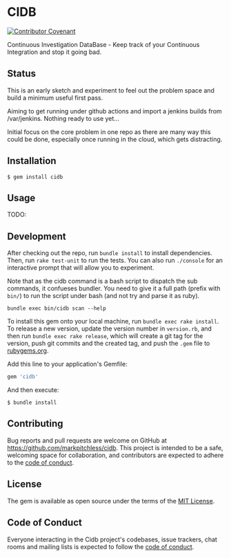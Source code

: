 # CIDB

[![Contributor Covenant](https://img.shields.io/badge/Contributor%20Covenant-2.0-4baaaa.svg)](code_of_conduct.md) 

Continuous Investigation DataBase - Keep track of your Continuous Integration and stop it going bad.

## Status

This is an early sketch and experiment to feel out the problem space and build a minimum useful first pass.

Aiming to get running under github actions and import a jenkins builds from /var/jenkins.
Nothing ready to use yet...

Initial focus on the core problem in one repo as there are many way this could be done, especially once running in the cloud, which gets distracting.

## Installation


    $ gem install cidb

## Usage

TODO:

## Development

After checking out the repo, run `bundle install` to install dependencies. Then, run `rake test-unit` to run the tests. You can also run `./console` for an interactive prompt that will allow you to experiment.

Note that as the cidb command is a bash script to dispatch the sub commands, it confueses bundler. You need to give it a full path (prefix with `bin/`) to run the script under bash (and not try and parse it as ruby).

```
bundle exec bin/cidb scan --help
```

To install this gem onto your local machine, run `bundle exec rake install`. To release a new version, update the version number in `version.rb`, and then run `bundle exec rake release`, which will create a git tag for the version, push git commits and the created tag, and push the `.gem` file to [rubygems.org](https://rubygems.org).

Add this line to your application's Gemfile:

```ruby
gem 'cidb'
```

And then execute:

    $ bundle install
## Contributing

Bug reports and pull requests are welcome on GitHub at https://github.com/markpitchless/cidb. This project is intended to be a safe, welcoming space for collaboration, and contributors are expected to adhere to the [code of conduct](https://github.com/markpitchless/cidb/blob/master/CODE_OF_CONDUCT.md).

## License

The gem is available as open source under the terms of the [MIT License](https://opensource.org/licenses/MIT).

## Code of Conduct

Everyone interacting in the Cidb project's codebases, issue trackers, chat rooms and mailing lists is expected to follow the [code of conduct](https://github.com/markpitchless/cidb/blob/master/CODE_OF_CONDUCT.md).
